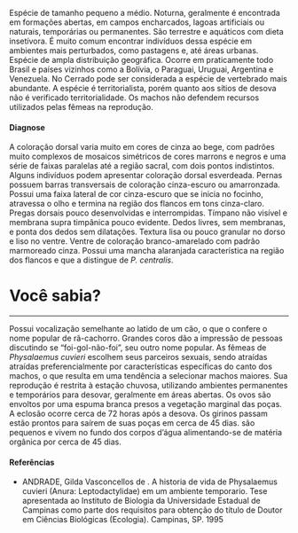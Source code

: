 ﻿Espécie de tamanho pequeno a médio. Noturna, geralmente é encontrada em formações abertas, em campos encharcados, lagoas artificiais ou naturais, temporárias ou permanentes. São terrestre e aquáticos com dieta insetívora. É muito comum encontrar indivíduos dessa espécie em ambientes mais perturbados, como pastagens e, até áreas urbanas. 
Espécie de ampla distribuição geográfica. Ocorre em praticamente todo Brasil e países vizinhos como a Bolívia, o Paraguai, Uruguai, Argentina e Venezuela. No Cerrado pode ser considerada a espécie de vertebrado mais abundante. A espécie é territorialista, porém quanto aos sítios de desova não é verificado territorialidade. Os machos não defendem recursos utilizados pelas fêmeas na reprodução.
#### Diagnose
A coloração dorsal varia muito em cores de cinza ao bege, com padrões muito complexos de mosaicos simétricos de cores marrons e negros e uma série de faixas paralelas até a região sacral, com dois pontos indistintos. Alguns indivíduos podem apresentar coloração dorsal esverdeada. Pernas possuem barras transversais de coloração cinza-escuro ou amarronzada.  
Possui uma faixa lateral de cor cinza-escuro que se inicia no focinho, atravessa o olho e termina na região dos flancos em tons cinza-claro. Pregas dorsais pouco desenvolvidas e interrompidas. Tímpano não visível e membrana supra timpânica pouco evidente. Dedos livres, sem membranas, e ponta dos dedos sem dilatações. Textura lisa ou pouco granular no dorso e liso no ventre. Ventre de coloração branco-amarelado com padrão marmoreado cinza. Possui uma mancha alaranjada característica na região dos flancos e que a distingue de *P. centralis*.
<div class="col-lg-12">
  <div class="jumbotron">
    <h1 class="display-4">Você sabia?</h1>
    <hr class="my-4">
    <p><p>Possui vocalização semelhante ao latido de um cão, o que o confere o nome popular de rã-cachorro. Grandes coros dão a impressão de pessoas discutindo se “foi-gol-não-foi”, seu outro nome popular.
As fêmeas de <em>Physalaemus cuvieri</em> escolhem seus parceiros sexuais, sendo atraídas atraídas preferencialmente por características específicas do canto dos machos, o que resulta em uma tendência a selecionar machos maiores.
Sua reprodução é restrita à estação chuvosa, utilizando ambientes permanentes e temporários para desovar, geralmente em áreas abertas. Os ovos são envoltos por uma espuma branca presos a vegetação marginal das poças. A eclosão ocorre cerca de 72 horas após a desova. Os girinos passam estão prontos para saírem de suas poças em cerca de 45 dias. são pequenos e vivem no fundo dos corpos d’água alimentando-se de matéria orgânica por cerca de 45 dias.</p></p>
  </div>
</div>

#### Referências
* ANDRADE, Gilda Vasconcellos de . A historia de vida de Physalaemus cuvieri (Anura: Leptodactylidae) em um ambiente temporario. Tese apresentada ao Instituto de Biologia da Universidade Estadual de Campinas como parte dos requisitos para obtenção do título de Doutor em Ciências Biológicas (Ecologia). Campinas, SP. 1995